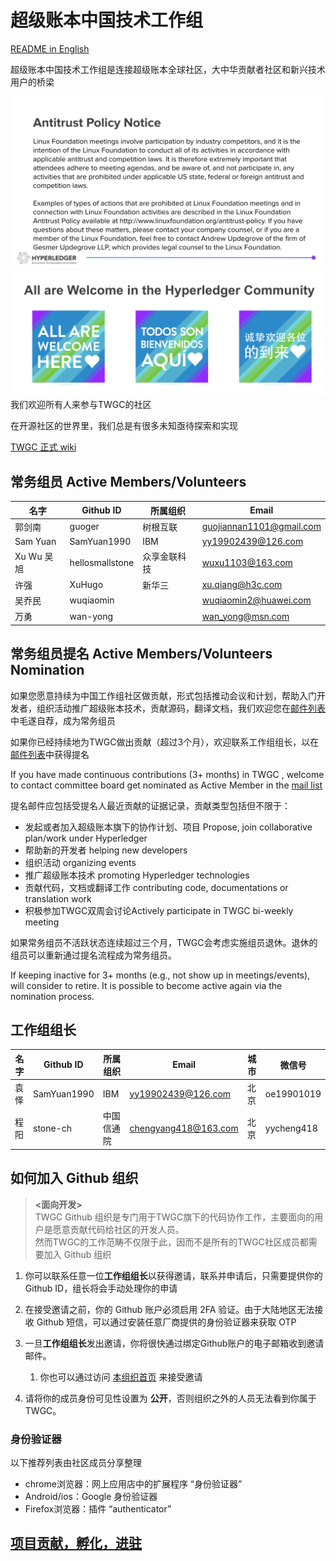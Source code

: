 # 超级账本中国技术工作组

[README in English](./README_EN.md)

超级账本中国技术工作组是连接超级账本全球社区，大中华贡献者社区和新兴技术用户的桥梁

![Antitrustnotice](./Antitrustnotice.png)
![inclusive](./inclusive.png)
我们欢迎所有人来参与TWGC的社区

在开源社区的世界里，我们总是有很多未知亟待探索和实现

[TWGC 正式 wiki](https://wiki.hyperledger.org/display/TWGC)

## 常务组员 Active Members/Volunteers

| 名字        | Github ID| 所属组织   | Email  |  
| ------------ | ----- | ------------- | ----- |
| 郭剑南 | guoger | 树根互联 | guojiannan1101@gmail.com |
| Sam Yuan | SamYuan1990 | IBM | yy19902439@126.com |
| Xu Wu 吴旭 | hellosmallstone | 众享金联科技 | wuxu1103@163.com |
| 许强 | XuHugo | 新华三 | xu.qiang@h3c.com | 
| 吴乔民 | wuqiaomin |  | wuqiaomin2@huawei.com |
| 万勇 | wan-yong |  | wan_yong@msn.com |

## 常务组员提名 Active Members/Volunteers Nomination
如果您愿意持续为中国工作组社区做贡献，形式包括推动会议和计划，帮助入门开发者，组织活动推广超级账本技术，贡献源码，翻译文档，我们欢迎您在[邮件列表](mailto:twg-china@lists.hyperledger.org)中毛遂自荐，成为常务组员

如果你已经持续地为TWGC做出贡献（超过3个月），欢迎联系工作组组长，以在[邮件列表](mailto:twg-china@lists.hyperledger.org)中获得提名

If you have made continuous contributions (3+ months) in TWGC , welcome to contact committee board get nominated as Active Member in the [mail list](mailto:twg-china@lists.hyperledger.org)

提名邮件应包括受提名人最近贡献的证据记录，贡献类型包括但不限于：
- 发起或者加入超级账本旗下的协作计划、项目 Propose, join collaborative plan/work under Hyperledger
- 帮助新的开发者 helping new developers
- 组织活动 organizing events
- 推广超级账本技术 promoting Hyperledger technologies
- 贡献代码，文档或翻译工作 contributing code, documentations or translation work
- 积极参加TWGC双周会讨论Actively participate in TWGC bi-weekly meeting

如果常务组员不活跃状态连续超过三个月，TWGC会考虑实施组员退休。退休的组员可以重新通过提名流程成为常务组员。

If keeping inactive for 3+ months (e.g., not show up in meetings/events), will consider to retire. It is possible to become active again via the nomination process.

## 工作组组长

|  名字   | Github ID  | 所属组织 | Email | 城市 | 微信号 |
| ------ | ---------  | ------  | ---- | ---- | ----- |
| 袁怿 | SamYuan1990 | IBM | yy19902439@126.com | 北京 | oe19901019 |
| 程阳 | stone-ch | 中国信通院 | chengyang418@163.com | 北京 | yycheng418 |

## 如何加入 Github 组织

> **<面向开发>**  
> TWGC Github 组织是专门用于TWGC旗下的代码协作工作，主要面向的用户是愿意贡献代码给社区的开发人员。  
> 然而TWGC的工作范畴不仅限于此，因而不是所有的TWGC社区成员都需要加入 Github 组织

1. 你可以联系任意一位**工作组组长**以获得邀请，联系并申请后，只需要提供你的Github ID，组长将会手动处理你的申请

1. 在接受邀请之前，你的 Github 账户必须启用 2FA 验证。由于大陆地区无法接收 Github 短信，可以通过安装任意厂商提供的身份验证器来获取 OTP
1. 一旦**工作组组长**发出邀请，你将很快通过绑定Github账户的电子邮箱收到邀请邮件。
    1. 你也可以通过访问 [本组织首页](https://github.com/Hyperledger-TWGC) 来接受邀请
1. 请将你的成员身份可见性设置为 **公开**，否则组织之外的人员无法看到你属于 TWGC。

### 身份验证器

以下推荐列表由社区成员分享整理
- chrome浏览器：网上应用店中的扩展程序 “身份验证器”
- Android/ios：Google 身份验证器
- Firefox浏览器：插件 “authenticator”

## [项目贡献，孵化，进驻](https://github.com/Hyperledger-TWGC/TWGC-Project-Incubator)

